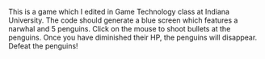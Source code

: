 This is a game which I edited in Game Technology class at Indiana University. The code should generate a blue screen which features a narwhal and 5 penguins. Click on the mouse to shoot bullets at the penguins. Once you have diminished their HP, the penguins will disappear. Defeat the penguins!
